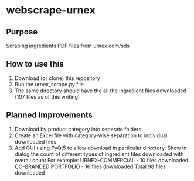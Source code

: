 # webscrape-urnex
## Purpose
Scraping ingredients PDF files from urnex.com/sds

## How to use this
1. Download (or clone) this repository
2. Run the urnex_scrape.py file
3. The same directory should have the all the ingredient files downloaded (107 files as of this writing)

## Planned improvements
1. Download by product category into seperate folders
2. Create an Excel file with category-wise separation to individual downloaded files
3. Add GUI using PyQt5 to allow download in particular directory. Show in dialog the count of different types of ingredient files downloaded with overall count
   For example: 
   URNEX-COMMERCIAL - 10 files downloaded
   CO-BRANDED PORTFOLIO - 16 files downloaded
   Total 98 files downloaded
